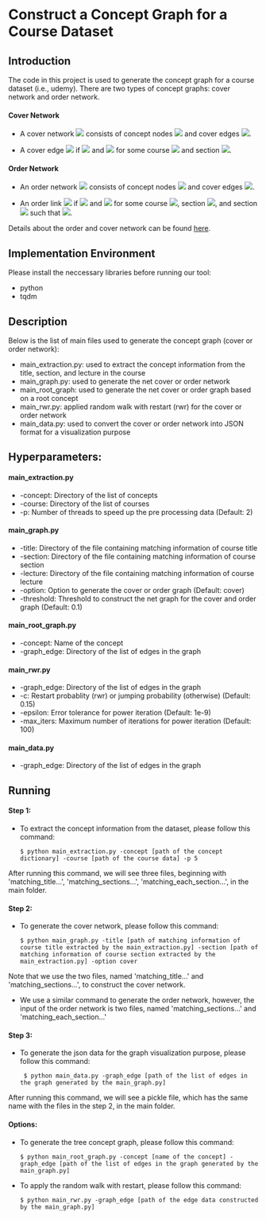 # Construct a Concept Graph for a Course Dataset

## Introduction
The code in this project is used to generate the concept graph for a course dataset (i.e., udemy). There are two types of concept graphs: cover network and order network. 

#### Cover Network
- A cover network <img src="https://render.githubusercontent.com/render/math?math=\mathcal{G}^c"> consists of concept nodes <img src="https://render.githubusercontent.com/render/math?math=\mathcal{P}"> and cover edges <img src="https://render.githubusercontent.com/render/math?math=\mathcal{L}^c \in \mathcal{P} \times \mathcal{P}">.

- A cover edge <img src="https://render.githubusercontent.com/render/math?math=p_a > p_b \in \mathcal{L}^c"> if <img src="https://render.githubusercontent.com/render/math?math=p_a \in T_i"> and <img src="https://render.githubusercontent.com/render/math?math=p_b \in s_{i,j}"> for some course <img src="https://render.githubusercontent.com/render/math?math=C_i"> and section <img src="https://render.githubusercontent.com/render/math?math=s_{i,j}">.

#### Order Network
- An order network <img src="https://render.githubusercontent.com/render/math?math=\mathcal{G}^o"> consists of concept nodes <img src="https://render.githubusercontent.com/render/math?math=\mathcal{P}"> and cover edges <img src="https://render.githubusercontent.com/render/math?math=\mathcal{L}^o \in \mathcal{P} \times \mathcal{P}">.

- An order link <img src="https://render.githubusercontent.com/render/math?math=p_a \rightarrow p_b \in \mathcal{L}^o"> if <img src="https://render.githubusercontent.com/render/math?math=p_a \in s_{i,j}"> and <img src="https://render.githubusercontent.com/render/math?math=p_b \in s_{i,j'}"> for some course <img src="https://render.githubusercontent.com/render/math?math=C_i">, section <img src="https://render.githubusercontent.com/render/math?math=s_{i,j}">, and section <img src="https://render.githubusercontent.com/render/math?math=s_{i,j'}"> such that <img src="https://render.githubusercontent.com/render/math?math=j < j'">.

Details about the order and cover network can be found [here](https://www.overleaf.com/project/5f98ffbd8a6f330001b63ac8).

## Implementation Environment

Please install the neccessary libraries before running our tool:

- python
- tqdm

## Description
Below is the list of main files used to generate the concept graph (cover or order network):

- main_extraction.py: used to extract the concept information from the title, section, and lecture in the course
- main_graph.py: used to generate the net cover or order network
- main_root_graph: used to generate the net cover or order graph based on a root concept
- main_rwr.py: applied random walk with restart (rwr) for the cover or order network
- main_data.py: used to convert the cover or order network into JSON format for a visualization purpose


## Hyperparameters:

#### main_extraction.py
* -concept: Directory of the list of concepts
* -course: Directory of the list of courses
* -p: Number of threads to speed up the pre processing data (Default: 2)

#### main_graph.py
* -title: Directory of the file containing matching information of course title
* -section: Directory of the file containing matching information of course section
* -lecture: Directory of the file containing matching information of course lecture
* -option: Option to generate the cover or order graph (Default: cover)
* -threshold: Threshold to construct the net graph for the cover and order graph (Default: 0.1)

#### main_root_graph.py
* -concept: Name of the concept
* -graph_edge: Directory of the list of edges in the graph

#### main_rwr.py
* -graph_edge: Directory of the list of edges in the graph
* -c: Restart probablity (rwr) or jumping probability (otherwise) (Default: 0.15)
* -epsilon: Error tolerance for power iteration (Default: 1e-9)
* -max_iters: Maximum number of iterations for power iteration (Default: 100)

#### main_data.py
* -graph_edge: Directory of the list of edges in the graph

## Running

#### Step 1:
- To extract the concept information from the dataset, please follow this command: 

      $ python main_extraction.py -concept [path of the concept dictionary] -course [path of the course data] -p 5 

After running this command, we will see three files, beginning with 'matching_title...', 'matching_sections...', 'matching_each_section...', in the main folder. 

#### Step 2:
- To generate the cover network, please follow this command: 

      $ python main_graph.py -title [path of matching information of course title extracted by the main_extraction.py] -section [path of matching information of course section extracted by the main_extraction.py] -option cover

Note that we use the two files, named 'matching_title...' and 'matching_sections...', to construct the cover network. 

- We use a similar command to generate the order network, however, the input of the order network is two files, named 'matching_sections...' and 'matching_each_section...'

#### Step 3:
- To generate the json data for the graph visualization purpose, please follow this command:
      
       $ python main_data.py -graph_edge [path of the list of edges in the graph generated by the main_graph.py]

After running this command, we will see a pickle file, which has the same name with the files in the step 2, in the main folder. 

#### Options:

- To generate the tree concept graph, please follow this command:

      $ python main_root_graph.py -concept [name of the concept] -graph_edge [path of the list of edges in the graph generated by the main_graph.py]
      
- To apply the random walk with restart, please follow this command:

      $ python main_rwr.py -graph_edge [path of the edge data constructed by the main_graph.py]
